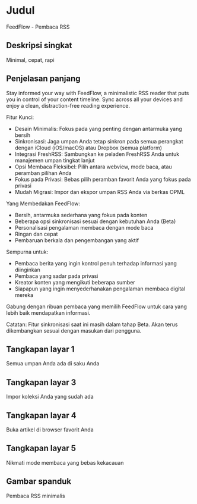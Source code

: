 # Judul

FeedFlow - Pembaca RSS

## Deskripsi singkat

Minimal, cepat, rapi

## Penjelasan panjang

Stay informed your way with FeedFlow, a minimalistic RSS reader that puts you in
control of your content timeline. Sync across all your devices and enjoy a
clean, distraction-free reading experience.

Fitur Kunci:

- Desain Minimalis: Fokus pada yang penting dengan antarmuka yang bersih
- Sinkronisasi: Jaga umpan Anda tetap sinkron pada semua perangkat dengan iCloud
  (iOS/macOS) atau Dropbox (semua platform)
- Integrasi FreshRSS: Sambungkan ke peladen FreshRSS Anda untuk manajemen umpan
  tingkat lanjut
- Opsi Membaca Fleksibel: Pilih antara webview, mode baca, atau peramban pilihan
  Anda
- Fokus pada Privasi: Bebas pilih peramban favorit Anda yang fokus pada privasi
- Mudah Migrasi: Impor dan ekspor umpan RSS Anda via berkas OPML

Yang Membedakan FeedFlow:

- Bersih, antarmuka sederhana yang fokus pada konten
- Beberapa opsi sinkronisasi sesuai dengan kebutuhan Anda (Beta)
- Personalisasi pengalaman membaca dengan mode baca
- Ringan dan cepat
- Pembaruan berkala dan pengembangan yang aktif

Sempurna untuk:
- Pembaca berita yang ingin kontrol penuh terhadap informasi yang diinginkan
- Pembaca yang sadar pada privasi
- Kreator konten yang mengikuti beberapa sumber
- Siapapun yang ingin menyederhanakan pengalaman membaca digital mereka

Gabung dengan ribuan pembaca yang memilih FeedFlow untuk cara yang lebih baik
mendapatkan informasi.

Catatan: Fitur sinkronisasi saat ini masih dalam tahap Beta. Akan terus
dikembangkan sesuai dengan masukan dari pengguna.

## Tangkapan layar 1

Semua umpan Anda ada di saku Anda

## Tangkapan layar 3

Impor koleksi Anda yang sudah ada

## Tangkapan layar 4

Buka artikel di browser favorit Anda

## Tangkapan layar 5

Nikmati mode membaca yang bebas kekacauan

## Gambar spanduk

Pembaca RSS minimalis
